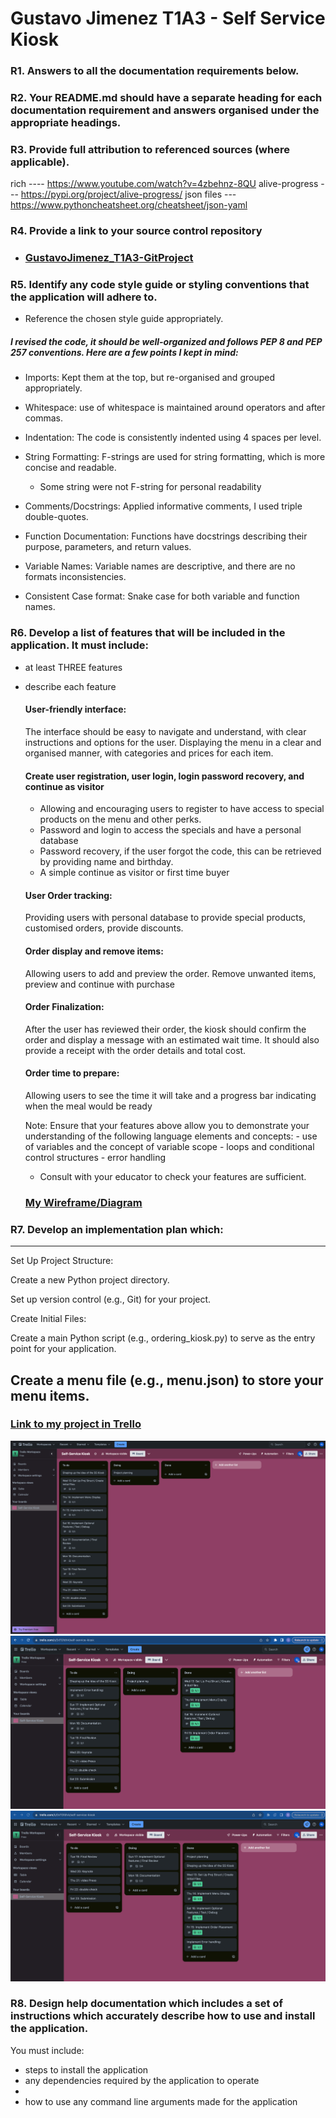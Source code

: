 # Gustavo Jimenez T1A3 - Self Service Kiosk
  
### R1. Answers to all the documentation requirements below.

### R2. Your README.md should have a separate heading for each documentation requirement and answers organised under the appropriate headings.

### R3. Provide full attribution to referenced sources (where applicable).
rich ---- https://www.youtube.com/watch?v=4zbehnz-8QU
alive-progress --- https://pypi.org/project/alive-progress/
json files --- https://www.pythoncheatsheet.org/cheatsheet/json-yaml

### R4. Provide a link to your source control repository
- ### [GustavoJimenez_T1A3-GitProject](https://github.com/Gus14939/GustavoJimenez_T1A3)
    
### R5. Identify any code style guide or styling conventions that the application will adhere to.  
- Reference the chosen style guide appropriately.

##### I revised the code, it should be well-organized and follows PEP 8 and PEP 257 conventions. Here are a few points I kept in mind:
 
 - Imports: Kept them at the top, but re-organised and grouped appropriately.

 - Whitespace: use of whitespace is maintained around operators and after commas.

 - Indentation: The code is consistently indented using 4 spaces per level.

 - String Formatting: F-strings are used for string formatting, which is more concise and readable.
    - Some string were not F-string for personal readability 

 - Comments/Docstrings: Applied informative comments, I used triple double-quotes.

 - Function Documentation: Functions have docstrings describing their purpose, parameters, and return values.

 - Variable Names: Variable names are descriptive, and there are no formats inconsistencies.

 - Consistent Case format: Snake case for both variable and function names.

### R6. Develop a list of features that will be included in the application. It must include:

- at least THREE features
- describe each feature

    #### User-friendly interface:  
    The interface should be easy to navigate and understand, with clear instructions and options for the user. Displaying the menu in a clear and organised manner, with categories and prices for each item.

    #### Create user registration, user login, login password recovery, and continue as visitor
    - Allowing and encouraging users to register to have access to special products on the menu and other perks. 
    - Password and login to access the specials and have a personal database
    - Password recovery, if the user forgot the code, this can be retrieved by providing name and birthday.
    - A simple continue as visitor or first time buyer

    #### User Order tracking:  
    Providing users with personal database to provide special products, customised orders, provide discounts.

    #### Order display and remove items:  
    Allowing users to add and preview the order. Remove unwanted items, preview and continue with purchase

    #### Order Finalization:  
    After the user has reviewed their order, the kiosk should confirm the order and display a message with an estimated wait time. It should also provide a receipt with the order details and total cost.

    #### Order time to prepare:
    Allowing users to see the time it will take and a progress bar indicating when the meal would be ready


    Note: Ensure that your features above allow you to demonstrate your understanding of the following language elements and concepts:
        - use of variables and the concept of variable scope
        - loops and conditional control structures
        - error handling

    - Consult with your educator to check your features are sufficient.

    ### [My Wireframe/Diagram](https://drive.google.com/file/d/1L3Ua_SGRIWJWtKAxmnS1D9oPsWyiOnRA/view?usp=sharing)

### R7. Develop an implementation plan which:

---  
Set Up Project Structure:

Create a new Python project directory.

Set up version control (e.g., Git) for your project.

Create Initial Files:

Create a main Python script (e.g., ordering_kiosk.py) to serve as the entry point for your application.

Create a menu file (e.g., menu.json) to store your menu items.
---


### [Link to my project in Trello](https://trello.com/invite/b/0xTGfdhA/ATTI723b81d85f9412b7a5f41b8c794eadfc665F35AE/self-service-kiosk)

![Trello 01](docs/Trello_01.png)
![Trello 01](docs/Trello_02.png)
![Trello 01](docs/Trello_03.png)


### R8. Design help documentation which includes a set of instructions which accurately describe how to use and install the application.

You must include:
- steps to install the application
- any dependencies required by the application to operate
- 
- how to use any command line arguments made for the application